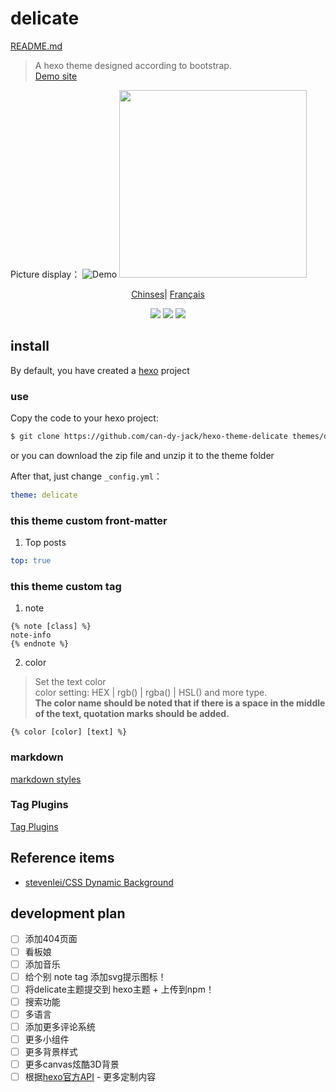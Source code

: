 # delicate

[README.md](/README.md)
> A hexo theme designed according to bootstrap.  
> [Demo site](https://kartjim.top/delicate)

Picture display：
![Demo](https://z3.ax1x.com/2021/11/24/oPyYtg.png)
<img src="https://z3.ax1x.com/2021/11/24/oPyr7T.jpg" width=300/>


<div align="center">

[Chinses](/README.md)| [Français](/README_fr.md)

</div>

<div align="center">
<a href="https://nodejs.org"><img src="https://img.shields.io/badge/node-%3E%3D10.9.0-blue"></a>
<a href="https://hexo.io"><img src="https://img.shields.io/badge/hexo-4.3.0-brightgreen"></a>
<a href="https://github.com/can-dy-jack/hexo-theme-delicate/blob/master/LICENSE"><img src="https://img.shields.io/badge/license-MIT-orange"></a>
</div>

## install

By default, you have created a [hexo](https://hexo.io) project

### use

Copy the code to your hexo project:

```bash
$ git clone https://github.com/can-dy-jack/hexo-theme-delicate themes/delicate
```

or you can download the zip file and unzip it to the theme folder

After that, just change `_config.yml`：

```yml
theme: delicate
```

### this theme custom front-matter

1. Top posts

```yml
top: true
```

### this theme custom tag

1. note

```ejs
{% note [class] %}
note-info
{% endnote %}
```

2. color

> Set the text color  
> color setting: HEX | rgb() | rgba() | HSL() and more type.  
> **The color name should be noted that if there is a space in the middle of the text, quotation marks should be added.**

```ejs
{% color [color] [text] %}
```

### markdown

[markdown styles](https://kartjim.top/delicate/2021/11/14/markdown%E6%B5%8B%E8%AF%95%E6%96%87%E4%BB%B6/)

### Tag Plugins

[Tag Plugins](https://kartjim.top/delicate/2021/11/12/code-test/)

## Reference items

- [stevenlei/CSS Dynamic Background](https://codepen.io/stevenlei/pen/ZEJxXGL?editors=1100)

## development plan

- [ ] 添加404页面
- [ ] 看板娘
- [ ] 添加音乐
- [ ] 给个别 note tag 添加svg提示图标！
- [ ] 将delicate主题提交到 hexo主题 + 上传到npm！
- [ ] 搜索功能
- [ ] 多语言
- [ ] 添加更多评论系统
- [ ] 更多小组件
- [ ] 更多背景样式
- [ ] 更多canvas炫酷3D背景
- [ ] 根据[hexo官方API](https://hexo.io/zh-cn/api/) - 更多定制内容
